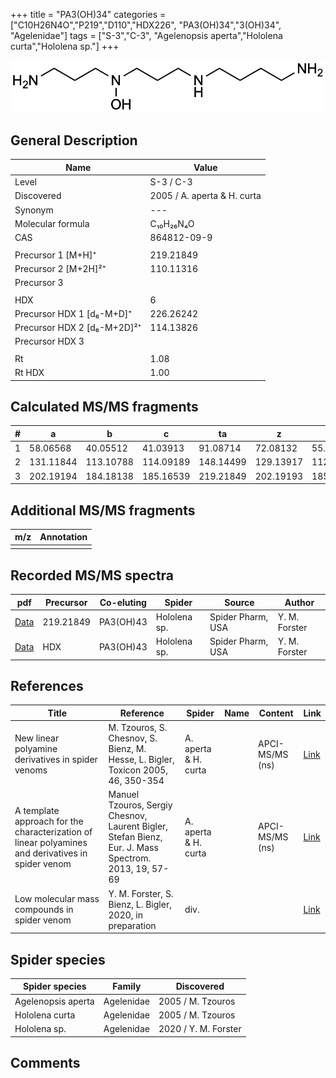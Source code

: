 +++
title = "PA3(OH)34"
categories = ["C10H26N4O","P219","D110","HDX226",
"PA3(OH)34","3(OH)34",
"Agelenidae"]
tags = ["S-3","C-3",
"Agelenopsis aperta","Hololena curta","Hololena sp."]
+++

![](/img/PA3(OH)34.png)

## General Description

| Name                        | Value                       |
|-----------------------------|-----------------------------|
| Level                       | S-3 / C-3                          |
| Discovered                  | 2005 / A. aperta & H. curta |
| Synonym                     | ---                         |
| Molecular formula           | C₁₀H₂₆N₄O                   |
| CAS                         | 864812-09-9                 |
|                             |                             |
| Precursor 1 [M+H]⁺          | 219.21849                   |
| Precursor 2 [M+2H]²⁺        | 110.11316                   |
| Precursor 3                 |                             |
|                             |                             |
| HDX                         | 6                           |
| Precursor HDX 1 [d₆-M+D]⁺   | 226.26242                   |
| Precursor HDX 2 [d₆-M+2D]²⁺ | 114.13826                   |
| Precursor HDX 3             |                             |
|                             |                             |
| Rt                          | 1.08                            |
| Rt HDX                      | 1.00                            |

## Calculated MS/MS fragments

| # | a         | b         | c         | ta        | z         | y         | tz        |
|---|-----------|-----------|-----------|-----------|-----------|-----------|-----------|
| 1 | 58.06568  | 40.05512  | 41.03913  | 91.08714  | 72.08132  | 55.05477  | 89.10787  |
| 2 | 131.11844 | 113.10788 | 114.09189 | 148.14499 | 129.13917 | 112.11262 | 162.16063 |
| 3 | 202.19194 | 184.18138 | 185.16539 | 219.21849 | 202.19193 | 185.16538 | 219.21848 |

## Additional MS/MS fragments

| m/z | Annotation |
|-----|------------|
|     |            |

## Recorded MS/MS spectra

| pdf | Precursor | Co-eluting | Spider | Source | Author |
|-----|-----------|------------|--------|--------|--------|
| [Data](/pdf/Hololena-sp/219_PA3(OH)34_PA3(OH)43_Ho-sp.pdf) | 219.21849 | PA3(OH)43          | Hololena sp. | Spider Pharm, USA | Y. M. Forster |
| [Data](/pdf/Hololena-sp/219_PA3(OH)34_PA3(OH)43_Ho-sp_HDX.pdf) | HDX | PA3(OH)43          | Hololena sp. | Spider Pharm, USA | Y. M. Forster |

## References

| Title                                                                                             | Reference                                                                                            | Spider               | Name | Content         | Link                                                  |
|---------------------------------------------------------------------------------------------------|------------------------------------------------------------------------------------------------------|----------------------|------|-----------------|-------------------------------------------------------|
| New linear polyamine derivatives in spider venoms                                                 | M. Tzouros, S. Chesnov, S. Bienz, M. Hesse, L. Bigler, Toxicon 2005, 46, 350-354                     | A. aperta & H. curta |      | APCI-MS/MS (ns) | [Link](https://doi.org/10.1016/j.toxicon.2005.04.018) |
| A template approach for the characterization of linear polyamines and derivatives in spider venom | Manuel Tzouros, Sergiy Chesnov, Laurent Bigler, Stefan Bienz, Eur. J. Mass Spectrom. 2013, 19, 57-69 | A. aperta & H. curta |      | APCI-MS/MS (ns) | [Link](https://doi.org/10.1255/ejms.1213)             |
| Low molecular mass compounds in spider venom      | Y. M. Forster, S. Bienz, L. Bigler, 2020, in preparation          | div.       |   |   | [Link](unknown) |

## Spider species

| Spider species     | Family     | Discovered        |
|--------------------|------------|-------------------|
| Agelenopsis aperta | Agelenidae | 2005 / M. Tzouros |
| Hololena curta     | Agelenidae | 2005 / M. Tzouros |
| Hololena sp. | Agelenidae | 2020 / Y. M. Forster |

## Comments
